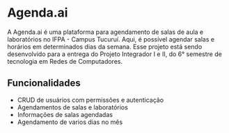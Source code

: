 # Agenda.ai

A Agenda.ai é uma plataforma para agendamento de salas de aula e laboratórios no IFPA - Campus Tucuruí. Aqui, é possível agendar salas e horários em determinados dias da semana. Esse projeto está sendo desenvolvido para a entrega do Projeto Integrador I e II, do 6° semestre de tecnologia em Redes de Computadores.

## Funcionalidades

- CRUD de usuários com permissões e autenticação
- Agendamentos de salas e laboratórios
- Informações de salas agendadas
- Agendamento de varios dias no mês
